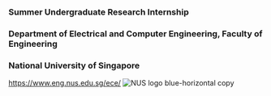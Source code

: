 ### Summer Undergraduate Research Internship
### Department of Electrical and Computer Engineering, Faculty of Engineering
### National University of Singapore
https://www.eng.nus.edu.sg/ece/
![NUS logo blue-horizontal copy](https://user-images.githubusercontent.com/32146124/77798280-90eeac00-7040-11ea-9038-ac84f7a39ea7.jpg)
